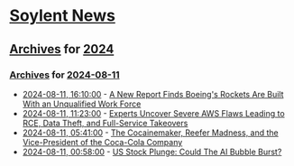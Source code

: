 # [Soylent News](../../../README.md)

## [Archives](../../index.md) for [2024](../index.md)

### [Archives](../../index.md) for [2024-08-11](index.md)

* [2024-08-11, 16:10:00](https://soylentnews.org/article.pl?sid=24/08/10/1330224&from=rss) - [A New Report Finds Boeing's Rockets Are Built With an Unqualified Work Force](https://soylentnews.org/article.pl?sid=24/08/10/1330224&from=rss)
* [2024-08-11, 11:23:00](https://soylentnews.org/article.pl?sid=24/08/10/1316259&from=rss) - [Experts Uncover Severe AWS Flaws Leading to RCE, Data Theft, and Full-Service Takeovers](https://soylentnews.org/article.pl?sid=24/08/10/1316259&from=rss)
* [2024-08-11, 05:41:00](https://soylentnews.org/article.pl?sid=24/08/10/0143219&from=rss) - [The Cocainemaker, Reefer Madness, and the Vice-President of the Coca-Cola Company](https://soylentnews.org/article.pl?sid=24/08/10/0143219&from=rss)
* [2024-08-11, 00:58:00](https://soylentnews.org/article.pl?sid=24/08/10/0140245&from=rss) - [US Stock Plunge: Could The AI Bubble Burst?](https://soylentnews.org/article.pl?sid=24/08/10/0140245&from=rss)
